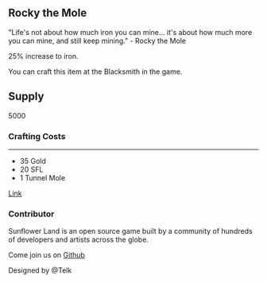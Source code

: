 ## Rocky the Mole

"Life's not about how much iron you can mine... it's about how much more you can mine, and still keep mining." - Rocky the Mole

25% increase to iron.

You can craft this item at the Blacksmith in the game.

## Supply

5000

### Crafting Costs

---

- 35 Gold
- 20 SFL
- 1 Tunnel Mole

[Link](https://docs.sunflower-land.com/crafting-guide)

### Contributor

Sunflower Land is an open source game built by a community of hundreds of developers and artists across the globe.

Come join us on [Github](https://github.com/sunflower-land/sunflower-land)

Designed by @Telk
